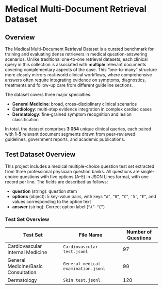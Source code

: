 # Medical Multi-Document Retrieval Dataset

## Overview

The Medical Multi-Document Retrieval Dataset is a curated benchmark for training and evaluating dense retrievers in medical question-answering scenarios. Unlike traditional one-to-one retrieval datasets, each clinical query in this collection is associated with **multiple** relevant documents covering complementary aspects of the case. This “one-to-many” structure more closely mirrors real-world clinical workflows, where comprehensive answers often require integrating evidence on symptoms, diagnostics, treatments and follow-up care from different guideline sections.

The dataset covers three major specialties:

- **General Medicine**: broad, cross-disciplinary clinical scenarios  
- **Cardiology**: multi-step evidence integration in complex cardiac cases  
- **Dermatology**: fine-grained symptom recognition and lesion classification  

In total, the dataset comprises **3 054** unique clinical queries, each paired with **1–5** relevant document segments drawn from peer-reviewed guidelines, government reports, and academic publications.




## Test Dataset Overview

This project includes a medical multiple-choice question test set extracted from three professional physician question banks. All questions are single-choice questions with five options (A–E) in JSON Lines format, with one record per line. The fields are described as follows:

- **question** (string): question stem  
- **options** (object): 5 key-value pairs, with keys `“A”`, `“B”`, `“C”`, `‘D’`, `“E”`, and values corresponding to the option text
- **answer** (string): Correct option label (`“A”`–`“E”`)

### Test Set Overview

| Test Set              | File Name                            | Number of Questions |  
|--------------------|------------------------------------|----------|  
| Cardiovascular Internal Medicine         | `Cardiovascular test.jsonl`        | 97       |  
| General Medicine/Basic Consultation  | `General medical examination.jsonl`| 98       |  
| Dermatology             | `Skin test.jsonl`                  | 120      |  
